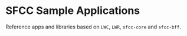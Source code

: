 # SFCC Sample Applications

Reference apps and libraries based on `LWC`, `LWR`, `sfcc-core` and `sfcc-bff`.

